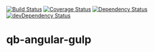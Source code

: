 [![Build Status](https://travis-ci.org/quentin-berlemont/qb-angular-gulp.svg?branch=master)](https://travis-ci.org/quentin-berlemont/qb-angular-gulp)
[![Coverage Status](https://coveralls.io/repos/quentin-berlemont/qb-angular-gulp/badge.svg)](https://coveralls.io/r/quentin-berlemont/qb-angular-gulp)
[![Dependency Status](https://img.shields.io/david/quentin-berlemont/qb-angular-gulp.svg?style=flat)](https://david-dm.org/quentin-berlemont/qb-angular-gulp)
[![devDependency Status](https://img.shields.io/david/dev/quentin-berlemont/qb-angular-gulp.svg?style=flat)](https://david-dm.org/quentin-berlemont/qb-angular-gulp#info=devDependencies)

# qb-angular-gulp
